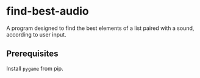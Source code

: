 # find-best-audio
A program designed to find the best elements of a list paired with a sound, according to user input.

## Prerequisites
Install `pygame` from pip.